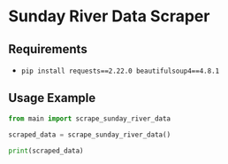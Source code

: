 Sunday River Data Scraper
=

## Requirements

- `pip install requests==2.22.0 beautifulsoup4==4.8.1`

## Usage Example

```py
from main import scrape_sunday_river_data

scraped_data = scrape_sunday_river_data()

print(scraped_data)
```
